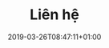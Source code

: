 ---
title: "Liên hệ"
date: 2019-03-26T08:47:11+01:00
description: Contact page
type: contact
servive: formspree
formId: "leminhquang213@gamail.com"
---